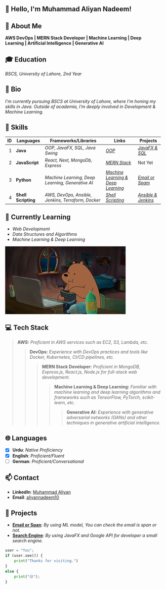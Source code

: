 ## 👋 Hello, I'm Muhammad Aliyan Nadeem!

## 📝 About Me
**AWS DevOps | MERN Stack Developer | Machine Learning | Deep Learning | Artificial Intelligence | Generative AI**

## 🎓 Education
*BSCS, University of Lahore, 2nd Year*

## 🌟 Bio
*I'm currently pursuing BSCS at University of Lahore, where I'm honing my skills in Java. Outside of academia, I'm deeply involved in Development & Machine Learning.*

## 💼 Skills
| ID | Languages | Frameworks/Libraries |  Links  | Projects |
|-----:|-----------|----------------------|----------|----------|
|     1| **Java**      | *OOP, JavaFX,  SQL,  Java Swing* | [*OOP*](https://github.com/MuhammadAliyan10/Java_Assignment) | [*JavaFX & SQL*](https://github.com/MuhammadAliyan10/Search_Engine_Java) |
|     2| **JavaScript**    | *React, Next, MongoDb, Express* | [*MERN Stack*](https://github.com/MuhammadAliyan10/Web_Development) | Not Yet |
|     3| **Python** | *Machine Learning, Deep Learning, Generative AI* | [*Machine Learning & Deep Learning*](https://github.com/MuhammadAliyan10/Machine_Learning) | [*Email or Spam*](https://github.com/MuhammadAliyan10/Email_Spam) |
|     4| **Shell Scripting** |  *AWS, DevOps, Ansible, Jenkins, Terraform, Docker* | [*Shell Scripting*](https://github.com/MuhammadAliyan10/Sh_Assignment) | [*Ansible & Jenkins*](https://github.com/MuhammadAliyan10/ansible_jenkins_nginx) |

## 🌱 Currently Learning
- *Web Development*
- *Data Structures and Algorithms*
- *Machine Learning & Deep Learning*
<img src="https://github.com/darsaveli/Mariam/blob/main/1479814528_webarebears.gif" width="390px" align="center">

## 💻 Tech Stack
>**AWS:** *Proficient in AWS services such as EC2, S3, Lambda, etc.*
>>**DevOps:** *Experience with DevOps practices and tools like Docker, Kubernetes, CI/CD pipelines, etc.*
>>>**MERN Stack Developer:** *Proficient in MongoDB, Express.js, React.js, Node.js for full-stack web development.*
>>>>**Machine Learning & Deep Learning:** *Familiar with machine learning and deep learning algorithms and frameworks such as TensorFlow, PyTorch, scikit-learn, etc.*
>>>>>**Generative AI:** *Experience with generative adversarial networks (GANs) and other techniques in generative artificial intelligence.*
>>>>>>

## 🌐 Languages
- [X] **Urdu**: *Native Proficiency*
- [X] **English**: *Proficient/Fluent*
- [ ] **German**: *Proficient/Conversational*

## 📫 Contact
- **LinkedIn**: [Muhammad Aliyan](https://www.linkedin.com/in/muhammad-aliyan-1900a7275/)
- **Email**: [aliyannadeem10](aliyannadeem10@gmail.com)

## 🚀 Projects
- [**Email or Span**](https://github.com/MuhammadAliyan10/Email_Spam): *By using ML model, You can check the email is span or not.*
- [**Search Engine**](https://github.com/MuhammadAliyan10/Search_Engine_Java): *By using JavaFX and Google API for developer a small search engine.*
  

```python
user = "You";
if (user.see()) {
    print("Thanks for visiting.")
}
else {
    print("😒");
}
```
